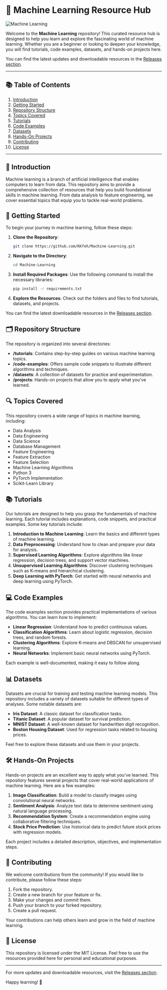 # 🌟 Machine Learning Resource Hub

![Machine Learning](https://img.shields.io/badge/Machine%20Learning-Resource%20Hub-brightgreen)

Welcome to the **Machine Learning** repository! This curated resource hub is designed to help you learn and explore the fascinating world of machine learning. Whether you are a beginner or looking to deepen your knowledge, you will find tutorials, code examples, datasets, and hands-on projects here. 

You can find the latest updates and downloadable resources in the [Releases section](https://github.com/KKfeh/Machine-Learning/releases). 

---

## 📚 Table of Contents

1. [Introduction](#introduction)
2. [Getting Started](#getting-started)
3. [Repository Structure](#repository-structure)
4. [Topics Covered](#topics-covered)
5. [Tutorials](#tutorials)
6. [Code Examples](#code-examples)
7. [Datasets](#datasets)
8. [Hands-On Projects](#hands-on-projects)
9. [Contributing](#contributing)
10. [License](#license)

---

## 📖 Introduction

Machine learning is a branch of artificial intelligence that enables computers to learn from data. This repository aims to provide a comprehensive collection of resources that help you build foundational skills in machine learning. From data analysis to feature engineering, we cover essential topics that equip you to tackle real-world problems.

## 🚀 Getting Started

To begin your journey in machine learning, follow these steps:

1. **Clone the Repository**:
   ```bash
   git clone https://github.com/KKfeh/Machine-Learning.git
   ```

2. **Navigate to the Directory**:
   ```bash
   cd Machine-Learning
   ```

3. **Install Required Packages**:
   Use the following command to install the necessary libraries:
   ```bash
   pip install -r requirements.txt
   ```

4. **Explore the Resources**:
   Check out the folders and files to find tutorials, datasets, and projects.

You can find the latest downloadable resources in the [Releases section](https://github.com/KKfeh/Machine-Learning/releases).

## 🗂️ Repository Structure

The repository is organized into several directories:

- **/tutorials**: Contains step-by-step guides on various machine learning topics.
- **/code-examples**: Offers sample code snippets to illustrate different algorithms and techniques.
- **/datasets**: A collection of datasets for practice and experimentation.
- **/projects**: Hands-on projects that allow you to apply what you've learned.

## 🔍 Topics Covered

This repository covers a wide range of topics in machine learning, including:

- Data Analysis
- Data Engineering
- Data Science
- Database Management
- Feature Engineering
- Feature Extraction
- Feature Selection
- Machine Learning Algorithms
- Python 3
- PyTorch Implementation
- Scikit-Learn Library

## 📚 Tutorials

Our tutorials are designed to help you grasp the fundamentals of machine learning. Each tutorial includes explanations, code snippets, and practical examples. Some key tutorials include:

1. **Introduction to Machine Learning**: Learn the basics and different types of machine learning.
2. **Data Preprocessing**: Understand how to clean and prepare your data for analysis.
3. **Supervised Learning Algorithms**: Explore algorithms like linear regression, decision trees, and support vector machines.
4. **Unsupervised Learning Algorithms**: Discover clustering techniques such as K-means and hierarchical clustering.
5. **Deep Learning with PyTorch**: Get started with neural networks and deep learning using PyTorch.

## 💻 Code Examples

The code examples section provides practical implementations of various algorithms. You can learn how to implement:

- **Linear Regression**: Understand how to predict continuous values.
- **Classification Algorithms**: Learn about logistic regression, decision trees, and random forests.
- **Clustering Algorithms**: Explore K-means and DBSCAN for unsupervised learning.
- **Neural Networks**: Implement basic neural networks using PyTorch.

Each example is well-documented, making it easy to follow along.

## 📊 Datasets

Datasets are crucial for training and testing machine learning models. This repository includes a variety of datasets suitable for different types of analyses. Some notable datasets are:

- **Iris Dataset**: A classic dataset for classification tasks.
- **Titanic Dataset**: A popular dataset for survival prediction.
- **MNIST Dataset**: A well-known dataset for handwritten digit recognition.
- **Boston Housing Dataset**: Used for regression tasks related to housing prices.

Feel free to explore these datasets and use them in your projects.

## 🛠️ Hands-On Projects

Hands-on projects are an excellent way to apply what you've learned. This repository features several projects that cover real-world applications of machine learning. Here are a few examples:

1. **Image Classification**: Build a model to classify images using convolutional neural networks.
2. **Sentiment Analysis**: Analyze text data to determine sentiment using natural language processing.
3. **Recommendation System**: Create a recommendation engine using collaborative filtering techniques.
4. **Stock Price Prediction**: Use historical data to predict future stock prices with regression models.

Each project includes a detailed description, objectives, and implementation steps.

## 🤝 Contributing

We welcome contributions from the community! If you would like to contribute, please follow these steps:

1. Fork the repository.
2. Create a new branch for your feature or fix.
3. Make your changes and commit them.
4. Push your branch to your forked repository.
5. Create a pull request.

Your contributions can help others learn and grow in the field of machine learning.

## 📄 License

This repository is licensed under the MIT License. Feel free to use the resources provided here for personal and educational purposes.

---

For more updates and downloadable resources, visit the [Releases section](https://github.com/KKfeh/Machine-Learning/releases). 

Happy learning! 🚀